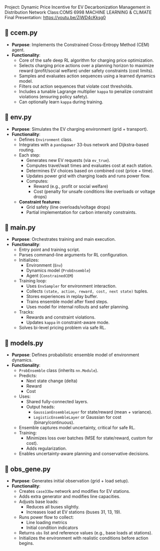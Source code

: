 Project: Dynamic Price Incentive for EV Decarbonization Management in Distribution Network
Class:COMS 6998 MACHINE LEARNING & CLIMATE
Final Presentation: https://youtu.be/ZjWD4cKksg0


## 📌 ccem.py

- **Purpose**: Implements the Constrained Cross-Entropy Method (CEM) agent.
- **Functionality**:
  - Core of the safe deep RL algorithm for charging price optimization.
  - Selects charging price actions over a planning horizon to maximize reward (profit/social welfare) under safety constraints (cost limits).
  - Samples and evaluates action sequences using a learned dynamics model.
  - Filters out action sequences that violate cost thresholds.
  - Includes a tunable Lagrange multiplier `kappa` to penalize constraint violations (ensuring policy safety).
  - Can optionally learn `kappa` during training.


## 📌 env.py

- **Purpose**: Simulates the EV charging environment (grid + transport).
- **Functionality**:
  - Defines `Environment` class.
  - Integrates with a `pandapower` 33-bus network and Dijkstra-based routing.
  - Each step:
    - Generates new EV requests (via `ev_true`).
    - Computes travel/wait times and evaluates cost at each station.
    - Determines EV choices based on combined cost (price + time).
    - Updates power grid with charging loads and runs power flow.
    - Computes:
      - Reward (e.g., profit or social welfare)
      - Cost (penalty for unsafe conditions like overloads or voltage drops)
  - **Constraint features**:
    - Grid safety (line overloads/voltage drops)
    - Partial implementation for carbon intensity constraints.

## 📌 main.py

- **Purpose**: Orchestrates training and main execution.
- **Functionality**:
  - Entry point and training script.
  - Parses command-line arguments for RL configuration.
  - Initializes:
    - Environment (`Env`)
    - Dynamics model (`ProbEnsemble`)
    - Agent (`ConstrainedCEM`)
  - Training loop:
    - Uses `EnvSampler` for environment interaction.
    - Collects `(state, action, reward, cost, next state)` tuples.
    - Stores experiences in replay buffer.
    - Trains ensemble model after fixed steps.
    - Uses model for internal rollouts and safer planning.
  - Tracks:
    - Rewards and constraint violations.
    - Updates `kappa` in constraint-aware mode.
  - Solves bi-level pricing problem via safe RL.

## 📌 models.py

- **Purpose**: Defines probabilistic ensemble model of environment dynamics.
- **Functionality**:
  - `ProbEnsemble` class (inherits `nn.Module`).
  - Predicts:
    - Next state change (delta)
    - Reward
    - Cost
  - Uses:
    - Shared fully-connected layers.
    - Output heads:
      - `GaussianEnsembleLayer` for state/reward (mean + variance).
      - `LogisticEnsembleLayer` or Gaussian for cost (binary/continuous).
  - Ensemble captures model uncertainty, critical for safe RL.
  - Training:
    - Minimizes loss over batches (MSE for state/reward, custom for cost).
    - Adds regularization.
  - Enables uncertainty-aware planning and conservative decisions.

## 📌 obs_gene.py

- **Purpose**: Generates initial observation (grid + load setup).
- **Functionality**:
  - Creates `case33bw` network and modifies for EV stations.
  - Adds extra generator and modifies line capacities.
  - Adjusts base loads:
    - Reduces all buses slightly.
    - Increases load at EV stations (buses 31, 13, 19).
  - Runs power flow to collect:
    - Line loading metrics
    - Initial condition indicators
  - Returns `obs` list and reference values (e.g., base loads at stations).
  - Initializes the environment with realistic conditions before action begins.

